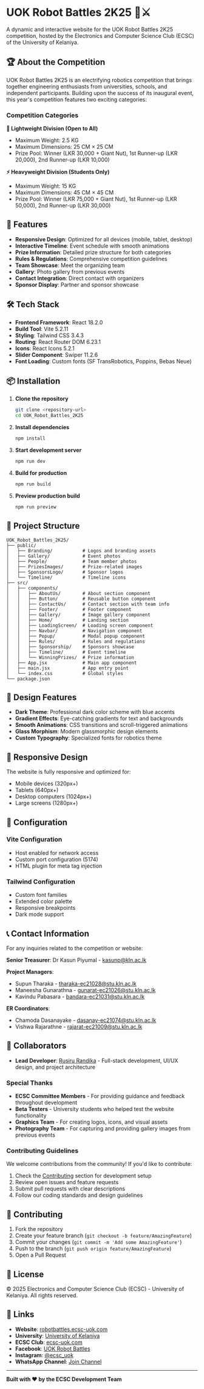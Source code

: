 # UOK Robot Battles 2K25 🤖⚔️

A dynamic and interactive website for the UOK Robot Battles 2K25 competition, hosted by the Electronics and Computer Science Club (ECSC) of the University of Kelaniya.

## 🏆 About the Competition

UOK Robot Battles 2K25 is an electrifying robotics competition that brings together engineering enthusiasts from universities, schools, and independent participants. Building upon the success of its inaugural event, this year's competition features two exciting categories:

### Competition Categories

**🔧 Lightweight Division (Open to All)**

- Maximum Weight: 2.5 KG
- Maximum Dimensions: 25 CM × 25 CM
- Prize Pool: Winner (LKR 30,000 + Giant Nut), 1st Runner-up (LKR 20,000), 2nd Runner-up (LKR 10,000)

**⚡ Heavyweight Division (Students Only)**

- Maximum Weight: 15 KG
- Maximum Dimensions: 45 CM × 45 CM
- Prize Pool: Winner (LKR 75,000 + Giant Nut), 1st Runner-up (LKR 50,000), 2nd Runner-up (LKR 30,000)

## 🚀 Features

- **Responsive Design**: Optimized for all devices (mobile, tablet, desktop)
- **Interactive Timeline**: Event schedule with smooth animations
- **Prize Information**: Detailed prize structure for both categories
- **Rules & Regulations**: Comprehensive competition guidelines
- **Team Showcase**: Meet the organizing team
- **Gallery**: Photo gallery from previous events
- **Contact Integration**: Direct contact with organizers
- **Sponsor Display**: Partner and sponsor showcase

## 🛠️ Tech Stack

- **Frontend Framework**: React 18.2.0
- **Build Tool**: Vite 5.2.11
- **Styling**: Tailwind CSS 3.4.3
- **Routing**: React Router DOM 6.23.1
- **Icons**: React Icons 5.2.1
- **Slider Component**: Swiper 11.2.6
- **Font Loading**: Custom fonts (SF TransRobotics, Poppins, Bebas Neue)

## 📦 Installation

1. **Clone the repository**

   ```bash
   git clone <repository-url>
   cd UOK_Robot_Battles_2K25
   ```

2. **Install dependencies**

   ```bash
   npm install
   ```

3. **Start development server**

   ```bash
   npm run dev
   ```

4. **Build for production**

   ```bash
   npm run build
   ```

5. **Preview production build**
   ```bash
   npm run preview
   ```

## 📁 Project Structure

```
UOK_Robot_Battles_2K25/
├── public/
│   ├── Branding/           # Logos and branding assets
│   ├── Gallery/            # Event photos
│   ├── People/             # Team member photos
│   ├── PrizesImages/       # Prize-related images
│   ├── SponsorsLogo/       # Sponsor logos
│   └── Timeline/           # Timeline icons
├── src/
│   ├── components/
│   │   ├── AboutUs/        # About section component
│   │   ├── Button/         # Reusable button component
│   │   ├── ContactUs/      # Contact section with team info
│   │   ├── Footer/         # Footer component
│   │   ├── Gallery/        # Image gallery component
│   │   ├── Home/           # Landing section
│   │   ├── LoadingScreen/  # Loading screen component
│   │   ├── Navbar/         # Navigation component
│   │   ├── Popup/          # Modal popup component
│   │   ├── Rules/          # Rules and regulations
│   │   ├── Sponsorship/    # Sponsors showcase
│   │   ├── Timeline/       # Event timeline
│   │   └── WinningPrizes/  # Prize information
│   ├── App.jsx             # Main app component
│   ├── main.jsx            # App entry point
│   └── index.css           # Global styles
└── package.json
```

## 🎨 Design Features

- **Dark Theme**: Professional dark color scheme with blue accents
- **Gradient Effects**: Eye-catching gradients for text and backgrounds
- **Smooth Animations**: CSS transitions and scroll-triggered animations
- **Glass Morphism**: Modern glassmorphic design elements
- **Custom Typography**: Specialized fonts for robotics theme

## 📱 Responsive Design

The website is fully responsive and optimized for:

- Mobile devices (320px+)
- Tablets (640px+)
- Desktop computers (1024px+)
- Large screens (1280px+)

## 🔧 Configuration

### Vite Configuration

- Host enabled for network access
- Custom port configuration (5174)
- HTML plugin for meta tag injection

### Tailwind Configuration

- Custom font families
- Extended color palette
- Responsive breakpoints
- Dark mode support

## 📞 Contact Information

For any inquiries related to the competition or website:

**Senior Treasurer**: Dr Kasun Piyumal - kasunp@kln.ac.lk

**Project Managers**:

- Supun Tharaka - tharaka-ec21028@stu.kln.ac.lk
- Maneesha Gunarathna - gunarat-ec21026@stu.kln.ac.lk
- Kavindu Pabasara - bandara-ec21031@stu.kln.ac.lk

**ER Coordinators**:

- Chamoda Dasanayake - dasanay-ec21074@stu.kln.ac.lk
- Vishwa Rajarathne - rajarat-ec21009@stu.kln.ac.lk

## 👥 Collaborators

- **Lead Developer**: [Rusiru Randika](https://github.com/Rusiru-Randika) - Full-stack development, UI/UX design, and project architecture

### Special Thanks

- **ECSC Committee Members** - For providing guidance and feedback throughout development
- **Beta Testers** - University students who helped test the website functionality
- **Graphics Team** - For creating logos, icons, and visual assets
- **Photography Team** - For capturing and providing gallery images from previous events

### Contributing Guidelines

We welcome contributions from the community! If you'd like to contribute:

1. Check the [Contributing](#🤝-contributing) section for development setup
2. Review open issues and feature requests
3. Submit pull requests with clear descriptions
4. Follow our coding standards and design guidelines

## 🤝 Contributing

1. Fork the repository
2. Create your feature branch (`git checkout -b feature/AmazingFeature`)
3. Commit your changes (`git commit -m 'Add some AmazingFeature'`)
4. Push to the branch (`git push origin feature/AmazingFeature`)
5. Open a Pull Request

## 📄 License

© 2025 Electronics and Computer Science Club (ECSC) - University of Kelaniya. All rights reserved.

## 🔗 Links

- **Website**: [robotbattles.ecsc-uok.com](https://robotbattles.ecsc-uok.com/)
- **University**: [University of Kelaniya](https://www.kln.ac.lk/)
- **ECSC Club**: [ecsc-uok.com](https://ecsc-uok.com/)
- **Facebook**: [UOK Robot Battles](https://www.facebook.com/UOKRobotBattles)
- **Instagram**: [@ecsc_uok](https://www.instagram.com/ecsc_uok/)
- **WhatsApp Channel**: [Join Channel](https://whatsapp.com/channel/0029Vb82ayPK5cDJwkQkw53u)

---

**Built with ❤️ by the ECSC Development Team**
